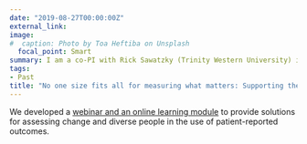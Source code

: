 ```yaml
---
date: "2019-08-27T00:00:00Z"
external_link: 
image:
#  caption: Photo by Toa Heftiba on Unsplash
  focal_point: Smart
summary: I am a co-PI with Rick Sawatzky (Trinity Western University) in this MSFHR REACH funded project to facilitate wider uptake of knowledge in interpreting PROs for clinical practice.
tags:
- Past
title: "No one size fits all for measuring what matters: Supporting the use of PRO data in healthcare"
---
```


We developed a [webinar and an online learning module](https://www.healthyqol.com/methods) to provide solutions for assessing change and diverse people in the use of patient-reported outcomes.